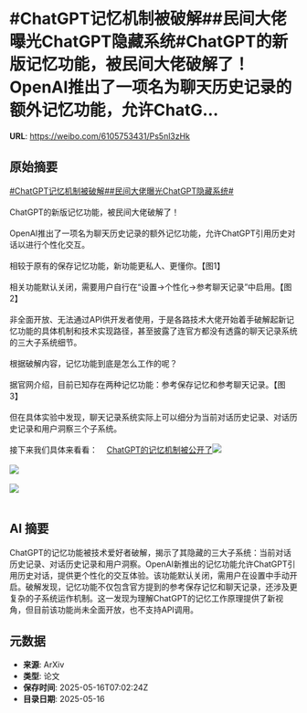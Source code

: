 # #ChatGPT记忆机制被破解##民间大佬曝光ChatGPT隐藏系统#ChatGPT的新版记忆功能，被民间大佬破解了！OpenAI推出了一项名为聊天历史记录的额外记忆功能，允许ChatG...

**URL**: https://weibo.com/6105753431/Ps5nl3zHk

## 原始摘要

<a href="https://m.weibo.cn/search?containerid=231522type%3D1%26t%3D10%26q%3D%23ChatGPT%E8%AE%B0%E5%BF%86%E6%9C%BA%E5%88%B6%E8%A2%AB%E7%A0%B4%E8%A7%A3%23&amp;extparam=%23ChatGPT%E8%AE%B0%E5%BF%86%E6%9C%BA%E5%88%B6%E8%A2%AB%E7%A0%B4%E8%A7%A3%23" data-hide=""><span class="surl-text">#ChatGPT记忆机制被破解#</span></a><a href="https://m.weibo.cn/search?containerid=231522type%3D1%26t%3D10%26q%3D%23%E6%B0%91%E9%97%B4%E5%A4%A7%E4%BD%AC%E6%9B%9D%E5%85%89ChatGPT%E9%9A%90%E8%97%8F%E7%B3%BB%E7%BB%9F%23&amp;extparam=%23%E6%B0%91%E9%97%B4%E5%A4%A7%E4%BD%AC%E6%9B%9D%E5%85%89ChatGPT%E9%9A%90%E8%97%8F%E7%B3%BB%E7%BB%9F%23" data-hide=""><span class="surl-text">#民间大佬曝光ChatGPT隐藏系统#</span></a><br><br>ChatGPT的新版记忆功能，被民间大佬破解了！<br><br>OpenAI推出了一项名为聊天历史记录的额外记忆功能，允许ChatGPT引用历史对话以进行个性化交互。<br><br>相较于原有的保存记忆功能，新功能更私人、更懂你。【图1】<br><br>相关功能默认关闭，需要用户自行在“设置-&gt;个性化-&gt;参考聊天记录”中启用。【图2】<br><br>非全面开放、无法通过API供开发者使用，于是各路技术大佬开始着手破解起新记忆功能的具体机制和技术实现路径，甚至披露了连官方都没有透露的聊天记录系统的三大子系统细节。<br><br>根据破解内容，记忆功能到底是怎么工作的呢？<br><br>据官网介绍，目前已知存在两种记忆功能：参考保存记忆和参考聊天记录。【图3】<br><br>但在具体实验中发现，聊天记录系统实际上可以细分为当前对话历史记录、对话历史记录和用户洞察三个子系统。<br><br>接下来我们具体来看看：<a href="https://weibo.cn/sinaurl?u=https%3A%2F%2Fmp.weixin.qq.com%2Fs%2FfiAcFPdV1ZeOGQAfvyj0MQ" data-hide=""><span class="url-icon"><img style="width: 1rem;height: 1rem" src="https://h5.sinaimg.cn/upload/2015/09/25/3/timeline_card_small_web_default.png" referrerpolicy="no-referrer"></span><span class="surl-text">ChatGPT的记忆机制被公开了</span></a><img style="" src="https://tvax3.sinaimg.cn/large/006Fd7o3gy1i1haw0y3tqj30ww0dujxf.jpg" referrerpolicy="no-referrer"><br><br><img style="" src="https://tvax1.sinaimg.cn/large/006Fd7o3gy1i1hawickv9j30z20riwin.jpg" referrerpolicy="no-referrer"><br><br><img style="" src="https://tvax2.sinaimg.cn/large/006Fd7o3gy1i1haxpbv7qj30zk0kkmzk.jpg" referrerpolicy="no-referrer"><br><br>

## AI 摘要

ChatGPT的记忆功能被技术爱好者破解，揭示了其隐藏的三大子系统：当前对话历史记录、对话历史记录和用户洞察。OpenAI新推出的记忆功能允许ChatGPT引用历史对话，提供更个性化的交互体验。该功能默认关闭，需用户在设置中手动开启。破解发现，记忆功能不仅包含官方提到的参考保存记忆和聊天记录，还涉及更复杂的子系统运作机制。这一发现为理解ChatGPT的记忆工作原理提供了新视角，但目前该功能尚未全面开放，也不支持API调用。

## 元数据

- **来源**: ArXiv
- **类型**: 论文
- **保存时间**: 2025-05-16T07:02:24Z
- **目录日期**: 2025-05-16
